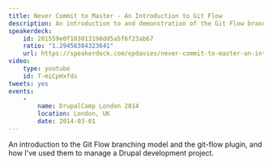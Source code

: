 ```yaml
---
title: Never Commit to Master - An Introduction to Git Flow
description: An introduction to and demonstration of the Git Flow branching model.
speakerdeck:
    id: 201559e0f103013198dd5a5f6f23ab67
    ratio: "1.29456384323641"
    url: https://speakerdeck.com/opdavies/never-commit-to-master-an-introduction-to-git-flow
video:
    type: youtube
    id: T-miCpHxfds
tweets: yes
events:
    -
        name: DrupalCamp London 2014
        location: London, UK
        date: 2014-03-01
---
```


An introduction to the Git Flow branching model and the git-flow plugin, and how I’ve used them to manage a Drupal development project.
